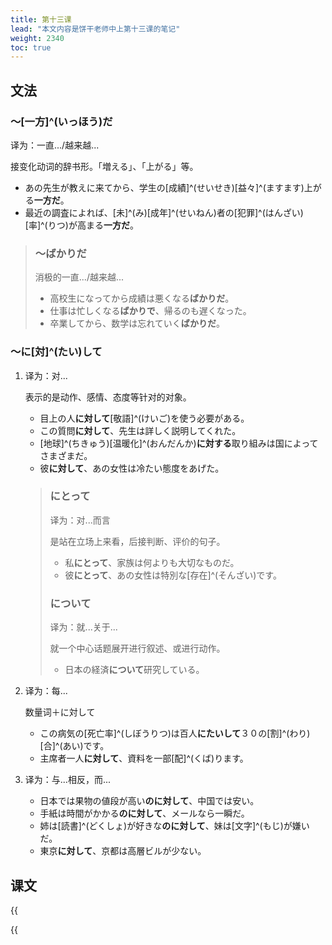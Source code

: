 ```yaml
---
title: 第十三课
lead: "本文内容是饼干老师中上第十三课的笔记"
weight: 2340
toc: true
---
```


## 文法

### ～[一方]^(いっほう)だ

译为：一直.../越来越...

接变化动词的辞书形。「増える」、「上がる」等。

- あの先生が教えに来てから、学生の[成績]^(せいせき)[益々]^(ますます)上がる**一方だ**。
- 最近の調査によれば、[未]^(み)[成年]^(せいねん)者の[犯罪]^(はんざい)[率]^(りつ)が高まる**一方だ**。

> ### ～ばかりだ
>
> 消极的一直.../越来越...
>
> - 高校生になってから成績は悪くなる**ばかりだ**。
> - 仕事は忙しくなる**ばかりで**、帰るのも遅くなった。
> - 卒業してから、数学は忘れていく**ばかりだ**。

### ～に[対]^(たい)して

1. 译为：对...

    表示的是动作、感情、态度等针对的对象。

    - 目上の人**に対して**[敬語]^(けいご)を使う必要がある。
    - この質問**に対して**、先生は詳しく説明してくれた。
    - [地球]^(ちきゅう)[温暖化]^(おんだんか)**に対する**取り組みは国によってさまざまだ。
    - 彼**に対して**、あの女性は冷たい態度をあげた。

    > ### にとって
    >
    > 译为：对...而言
    >
    > 是站在立场上来看，后接判断、评价的句子。
    >
    > - 私**にとって**、家族は何よりも大切なものだ。
    > - 彼**にとって**、あの女性は特別な[存在]^(そんざい)です。
    >
    > ### について
    >
    > 译为：就...关于...
    >
    > 就一个中心话题展开进行叙述、或进行动作。
    >
    > - 日本の経済**について**研究している。　

2. 译为：每...

   数量词＋に対して

   - この病気の[死亡率]^(しぼうりつ)は百人**にたいして**３０の[割]^(わり)[合]^(あい)です。
   - 主席者一人**に対して**、資料を一部[配]^(くば)ります。

3. 译为：与...相反，而...

   - 日本では果物の値段が高い**のに対して**、中国では安い。
   - 手紙は時間がかかる**のに対して**、メールなら一瞬だ。
   - 姉は[読書]^(どくしょ)が好きな**のに対して**、妹は[文字]^(もじ)が嫌いだ。 
   - 東京**に対して**、京都は高層ビルが少ない。

## 课文

{{<audio caption="单词" src="https://tellyouwhat-static-1251995834.cos.ap-chongqing.myqcloud.com/audios/mu/Lesson13.mp3">}}

{{<audio caption="课文" src="https://tellyouwhat-static-1251995834.cos.ap-chongqing.myqcloud.com/audios/mu_kewen/新版标日中级课文（人教版.上册）9-16课/Lesson13.mp3">}}

